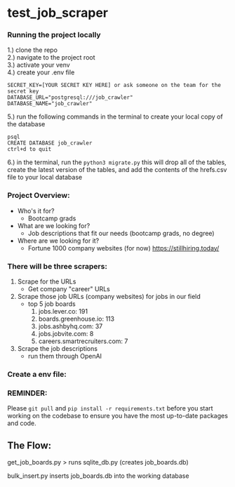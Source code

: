 # test_job_scraper

### Running the project locally
1.) clone the repo<br>
2.) navigate to the project root<br>
3.) activate your venv<br>
4.) create your .env file
```
SECRET_KEY=[YOUR SECRET KEY HERE] or ask someone on the team for the secret key
DATABASE_URL="postgresql:///job_crawler"
DATABASE_NAME="job_crawler"
```
5.) run the following commands in the terminal to create your local copy of the database
```
psql
CREATE DATABASE job_crawler
ctrl+d to quit
```
6.) in the terminal, run the `python3 migrate.py` this will drop all of the tables, create the latest version of the tables, and add the contents of the hrefs.csv file to your local database


### Project Overview:
- Who's it for?
	- Bootcamp grads
- What are we looking for?
	- Job descriptions that fit our needs (bootcamp grads, no degree)
- Where are we looking for it?
	- Fortune 1000 company websites (for now) https://stillhiring.today/


### There will be three scrapers:
1. Scrape for the URLs
	- Get company "career" URLs
2. Scrape those job URLs (company websites) for jobs in our field
	-  top 5 job boards
		1. jobs.lever.co: 191
		2. boards.greenhouse.io: 113
		3. jobs.ashbyhq.com: 37
		4. jobs.jobvite.com: 8
		5. careers.smartrecruiters.com: 7
3. Scrape the job descriptions
	- run them through OpenAI


### Create a env file:



### REMINDER:

Please `git pull` and `pip install -r requirements.txt` before you start working on the codebase to ensure you have the most up-to-date packages and code.


## The Flow:
get_job_boards.py > runs sqlite_db.py (creates job_boards.db)

bulk_insert.py inserts job_boards.db into the working database

